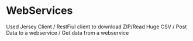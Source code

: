 # WebServices
Used Jersey Client / RestFiul client to download ZIP/Read Huge CSV / Post Data to a webservice / Get data from a webservice

